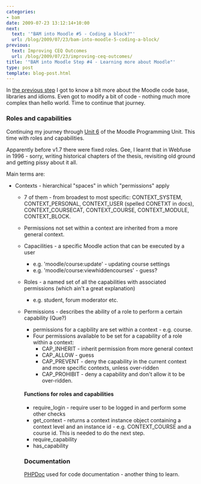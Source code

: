 ```yaml
---
categories:
- bam
date: 2009-07-23 13:12:14+10:00
next:
  text: '"BAM into Moodle #5 - Coding a block?"'
  url: /blog/2009/07/23/bam-into-moodle-5-coding-a-block/
previous:
  text: Improving CEQ Outcomes
  url: /blog/2009/07/23/improving-ceq-outcomes/
title: '"BAM into Moodle Step #4 - Learning more about Moodle"'
type: post
template: blog-post.html
---
```

In [the previous step](/blog/2009/07/21/bam-into-moodle-step-3-some-initial-development/) I got to know a bit more about the Moodle code base, libraries and idioms. Even got to modify a bit of code - nothing much more complex than hello world. Time to continue that journey.

### Roles and capabilities

Continuing my journey through [Unit 6](http://dev.moodle.org/mod/resource/view.php?id=43) of the Moodle Programming Unit. This time with roles and capabilities.

Apparently before v1.7 there were fixed roles. Gee, I learnt that in Webfuse in 1996 - sorry, writing historical chapters of the thesis, revisiting old ground and getting pissy about it all.

Main terms are:

- Contexts - hierarchical "spaces" in which "permissions" apply
    - 7 of them - from broadest to most specific: CONTEXT\_SYSTEM, CONTEXT\_PERSONAL, CONTEXT\_USER (spelled CONETXT in docs), CONTEXT\_COURSECAT, CONTEXT\_COURSE, CONTEXT\_MODULE, CONTEXT\_BLOCK.
    - Permissions not set within a context are inherited from a more general context.
    
    - Capacilities - a specific Moodle action that can be executed by a user
        - e.g. 'moodle/course:update' - updating course settings
        - e.g. 'moodle/course:viewhiddencourses' - guess?
    - Roles - a named set of all the capabilities with associated permissions (which ain't a great explanation)
        - e.g. student, forum moderator etc.
    - Permissions - describes the ability of a role to perform a certain capability (Que?)
        
        - permissions for a capbility are set within a context - e.g. course.
        - Four permissions available to be set for a capability of a role within a context:
            - CAP\_INHERIT - inherit permission from more general context
            - CAP\_ALLOW - guess
            - CAP\_PREVENT - deny the capability in the current context and more specific contexts, unless over-ridden
            - CAP\_PROHIBIT - deny a capability and don't allow it to be over-ridden.
        
        #### Functions for roles and capabilities
        
        - require\_login - require user to be logged in and perform some other checks
        - get\_context - returns a context instance object containing a context level and an instance id - e.g. CONTEXT\_COURSE and a course id. This is needed to do the next step.
        - require\_capability
        - has\_capability
        
        ### Documentation
        
        [PHPDoc](http://manual.phpdoc.org/) used for code documentation - another thing to learn.